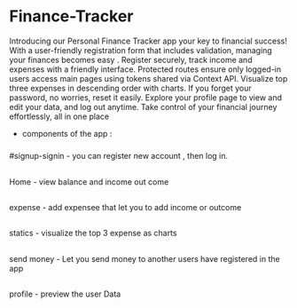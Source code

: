 # Finance-Tracker
Introducing our Personal Finance Tracker app 
 your key to financial success! With a user-friendly registration form that includes validation, managing your finances becomes easy . Register securely, track income and expenses with a friendly interface. Protected routes ensure only logged-in users access main pages using tokens shared via Context API. Visualize top three expenses in descending order with charts. If you forget your password, no worries, reset it easily. Explore your profile page to view and edit your data, and log out anytime. Take control of your financial journey effortlessly, all in one place
- components of the app :
#####
#signup-signin - you can register new account , then log in.
##
Home - view balance and income out come 
##
expense - add expensee that let you to add income or outcome
##
statics - visualize the top 3 expense as charts 
##
send money - Let you send money to another users have registered in the app
##
profile - preview the user Data 
